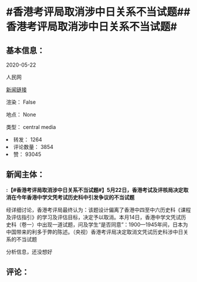 <html>
 <body>
  <h1 id="title">
   #香港考评局取消涉中日关系不当试题##香港考评局取消涉中日关系不当试题#
  </h1>
  <div id="basic_info">
   <h2 id="default h2">
    基本信息：
   </h2>
   <p id="time">
    2020-05-22
   </p>
   <p id="author">
    人民网
   </p>
   <p id="src">
    <a href="https://weibo.cn/comment/J38uxmSKF">
     新闻链接
    </a>
   </p>
   <p id="is_rendered">
    渲染： False
   </p>
   <p id="location">
    地点： None
   </p>
   <p id="news_type">
    类型： central media
   </p>
  </div>
  <div id="attrs">
   <li id_no="repost">
    转发： 1264
   </li>
   <li id_no="comment_number">
    评论数量： 3854
   </li>
   <li id_no="attitude">
    赞： 93045
   </li>
  </div>
  <div id="article">
   <h2 id="default h2">
    新闻主体：
   </h2>
   <p id="lead">
    <strong>
     :【#香港考评局取消涉中日关系不当试题#】5月22日，香港考试及评核局决定取消在今年香港中学文凭考试历史科中引发争议的不当试题
    </strong>
   </p>
   <div id="main_text">
    <p id="paragraph_1">
     经详细讨论，香港考评局最终认为：该题设计偏离了香港中四至中六历史科《课程及评估指引》的学习及评估目标，决定予以取消。本月14日，香港中学文凭试历史科（卷一）中出现一道试题，问及学生“是否同意”：1900—1945年间，日本为中国带来的利多于弊的陈述。（央视）香港考评局决定取消文凭试历史科涉中日关系的不当试题
    </p>
   </div>
  </div>
  <div id="analyse_info">
   分析信息，还没想好
  </div>
  <div id="comments">
   <h2 id="default h2">
    评论：
   </h2>
  </div>
 </body>
</html>